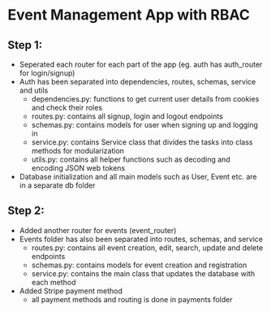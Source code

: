 # Event Management App with RBAC

## Step 1:

- Seperated each router for each part of the app (eg. auth has auth_router for login/signup)
- Auth has been separated into dependencies, routes, schemas, service and utils
  - dependencies.py: functions to get current user details from cookies and check their roles
  - routes.py: contains all signup, login and logout endpoints
  - schemas.py: contains models for user when signing up and logging in
  - service.py: contains Service class that divides the tasks into class methods for modularization
  - utils.py: contains all helper functions such as decoding and encoding JSON web tokens
- Database initialization and all main models such as User, Event etc. are in a separate db folder

## Step 2:

- Added another router for events (event_router)
- Events folder has also been separated into routes, schemas, and service
  - routes.py: contains all event creation, edit, search, update and delete endpoints
  - schemas.py: contains models for event creation and registration
  - service.py: contains the main class that updates the database with each method
- Added Stripe payment method
  - all payment methods and routing is done in payments folder
